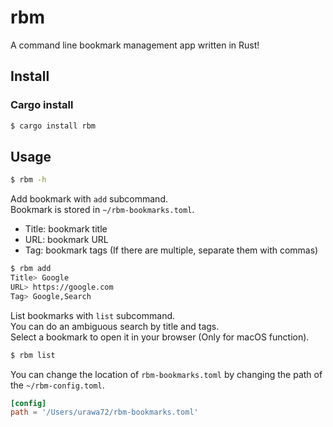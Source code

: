 # rbm

A command line bookmark management app written in Rust!

## Install

### Cargo install

```bash
$ cargo install rbm
```

## Usage

```bash
$ rbm -h
```

Add bookmark with `add` subcommand.  
Bookmark is stored in `~/rbm-bookmarks.toml`.

- Title: bookmark title
- URL: bookmark URL
- Tag: bookmark tags (If there are multiple, separate them with commas)

```bash
$ rbm add
Title> Google
URL> https://google.com
Tag> Google,Search
```

List bookmarks with `list` subcommand.  
You can do an ambiguous search by title and tags.  
Select a bookmark to open it in your browser (Only for macOS function).

```bash
$ rbm list
```

You can change the location of `rbm-bookmarks.toml` by changing the path of the `~/rbm-config.toml`.

```toml
[config]
path = '/Users/urawa72/rbm-bookmarks.toml'
```
